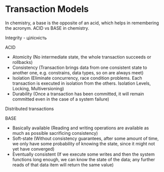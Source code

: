 # Transaction Models

In chemistry, a base is the opposite of an acid, which helps in remembering the acronym.
ACID vs BASE in chemistry.

Integrity - цілісність

ACID

- Atomicity (No intermediate state, the whole transaction succeeds or rollbacks)
- Consistency (Transaction brings data from one consistent state to another one, e.g. constrains, data types, so on are always meet)
- Isolation (Eliminate concurrency, race condition problems. Each transaction is executed in isolation from the others. Isolation Levels, Locking, Multiversioning)
- Durability (Once a transaction has been committed, it will remain committed even in the case of a system failure)

Distributed transactions

BASE

- Basically available (Reading and writing operations are available as much as possible sacrificing сonsistency)
- Soft-state (Without consistency guarantees, after some amount of time, we only have some probability of knowing the state, since it might not yet have converged)
- Eventually consistent (If we execute some writes and then the system functions long enough, we can know the state of the data; any further reads of that data item will return the same value)

